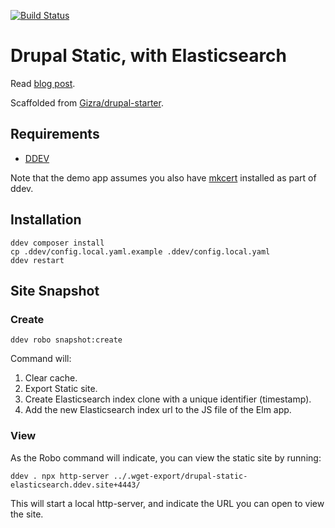 [![Build Status](https://travis-ci.com/Gizra/drupal-static-elasticsearch.svg?branch=master)](https://travis-ci.com/Gizra/drupal-static-elasticsearch)

# Drupal Static, with Elasticsearch

Read [blog post](https://www.gizra.com/content/drupal-static-elasticsearch/).

Scaffolded from [Gizra/drupal-starter](https://github.com/Gizra/drupal-starter).

## Requirements

* [DDEV](https://ddev.readthedocs.io/en/stable/)

Note that the demo app assumes you also have [mkcert](https://ddev.readthedocs.io/en/stable/#linux-mkcert-install-additional-instructions) installed as part of ddev.

## Installation

    ddev composer install
    cp .ddev/config.local.yaml.example .ddev/config.local.yaml
    ddev restart

## Site Snapshot

### Create

    ddev robo snapshot:create

Command will:

1. Clear cache.
1. Export Static site.
1. Create Elasticsearch index clone with a unique identifier (timestamp).
1. Add the new Elasticsearch index url to the JS file of the Elm app.

### View

As the Robo command will indicate, you can view the static site by running:

    ddev . npx http-server ../.wget-export/drupal-static-elasticsearch.ddev.site+4443/

This will start a local http-server, and indicate the URL you can open to view
the site.
